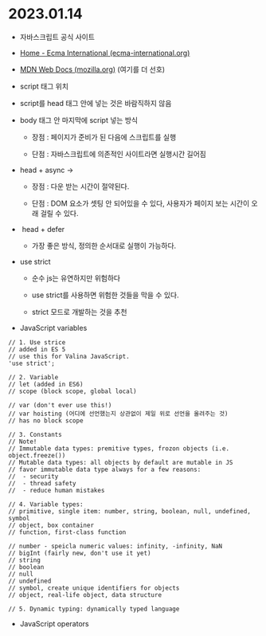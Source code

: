 # 2023.01.14



-  자바스크립트 공식 사이트
  
  - [Home - Ecma International (ecma-international.org)](https://www.ecma-international.org/)
  
  - [MDN Web Docs (mozilla.org)](https://developer.mozilla.org/ko/) (여기를 더 선호)
    
    

-  script 태그 위치
  
  - script를 head 태그 안에 넣는 것은 바람직하지 않음
  
  - body 태그 안 마지막에 script 넣는 방식
    
    - 장점 :  페이지가 준비가 된 다음에 스크립트를 실행
    
    - 단점 : 자바스크립트에 의존적인 사이트라면 실행시간 길어짐
  
  - head + async -> <script asyn src="temp.js"></script>
    
    - 장점 : 다운 받는 시간이 절약된다.
    
    - 단점 : DOM 요소가 셋팅 안 되어있을 수 있다, 사용자가 페이지 보는 시간이 오래 걸릴 수 있다.
  
  -  head + defer <script defer src="temp.js"></script>
    
    - 가장 좋은 방식, 정의한 순서대로 실행이 가능하다.
  
  

- use strict
  
  - 순수 js는 유연하지만 위험하다
  
  - use strict를 사용하면 위험한 것들을 막을 수 있다.
  
  - strict 모드로 개발하는 것을 추천



- JavaScript variables

```
// 1. Use strice
// added in ES 5
// use this for Valina JavaScript.
'use strict';

// 2. Variable
// let (added in ES6)
// scope (block scope, global local)

// var (don't ever use this!)
// var hoisting (어디에 선언했는지 상관없이 제일 위로 선언을 올려주는 것)
// has no block scope

// 3. Constants
// Note!
// Immutable data types: premitive types, frozon objects (i.e. object.freeze())
// Mutable data types: all objects by default are mutable in JS
// favor immutable data type always for a few reasons:
//  - security
//  - thread safety
//  - reduce human mistakes

// 4. Variable types:
// primitive, single item: number, string, boolean, null, undefined, symbol
// object, box container
// function, first-class function

// number - speicla numeric values: infinity, -infinity, NaN
// bigInt (fairly new, don't use it yet)
// string
// boolean
// null
// undefined
// symbol, create unique identifiers for objects
// object, real-life object, data structure

// 5. Dynamic typing: dynamically typed language

```

- JavaScript operators

```

```